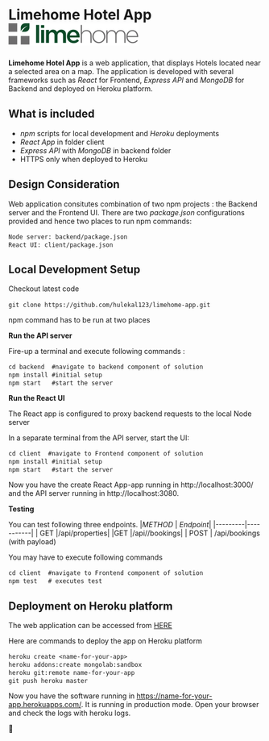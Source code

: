 # Limehome Hotel App ![Limehome](client/src/icon/limehome_logo.svg)

**Limehome Hotel App** is a web application, that displays Hotels located near a selected area on a map. The application is developed with several frameworks such as *React* for Frontend, *Express API* and *MongoDB* for Backend and deployed on Heroku platform.


## What is included
* *npm* scripts for local development and *Heroku* deployments
* *React App* in folder client
* *Express API* with *MongoDB* in backend folder
* HTTPS only when deployed to Heroku

## Design Consideration
Web application consitutes combination of two npm projects : the Backend server and the Frontend UI. 
There are two *package.json* configurations provided and hence two places to run npm commands:

```
Node server: backend/package.json
React UI: client/package.json
```

## Local Development Setup

Checkout latest code 

`git clone https://github.com/hulekal123/limehome-app.git`

npm command has to be run at two places 

**Run the API server**

Fire-up a terminal and execute following commands :
```
cd backend  #navigate to backend component of solution
npm install #initial setup
npm start   #start the server
```

**Run the React UI**

The React app is configured to proxy backend requests to the local Node server

In a separate terminal from the API server, start the UI:

```
cd client  #navigate to Frontend component of solution
npm install #initial setup
npm start   #start the server
```


Now you have the create React App-app running in http://localhost:3000/ and the API server running in http://localhost:3080.

**Testing**

You can test following three endpoints.
|*METHOD* | *Endpoint*|
|---------|-----------|
| GET   |/api/properties|
|GET  |/api/<BookingId>/bookings|
| POST | /api/bookings (with payload)

You may have to execute following commands

```
cd client  #navigate to Frontend component of solution
npm test   # executes test 
```

## Deployment on Heroku platform

The web application can be accessed from [HERE](https://limehome-app.herokuapp.com/)

Here are commands to deploy the app on Heroku platform
```
heroku create <name-for-your-app>
heroku addons:create mongolab:sandbox
heroku git:remote name-for-your-app
git push heroku master
```
Now you have the software running in https://name-for-your-app.herokuapps.com/. 
It is running in production mode. Open your browser and check the logs with heroku logs.

:rocket:

